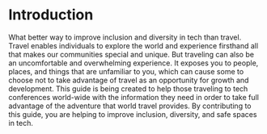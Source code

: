 # Introduction
What better way to improve inclusion and diversity in tech than travel. Travel enables individuals to explore the world and experience firsthand all that makes our communities special and unique. But traveling can also be an uncomfortable and overwhelming experience. It exposes you to people, places, and things that are unfamiliar to you, which can cause some to choose not to take advantage of travel as an opportunity for growth and development. This guide is being created to help those traveling to tech conferences world-wide with the information they need in order to take full advantage of the adventure that world travel provides. By contributing to this guide, you are helping to improve inclusion, diversity, and safe spaces in tech.
